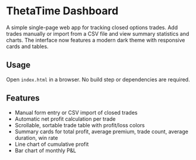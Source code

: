 # ThetaTime Dashboard

A simple single-page web app for tracking closed options trades. Add trades manually or import from a CSV file and view summary statistics and charts. The interface now features a modern dark theme with responsive cards and tables.

## Usage

Open `index.html` in a browser. No build step or dependencies are required.

## Features

- Manual form entry or CSV import of closed trades
- Automatic net profit calculation per trade
- Scrollable, sortable trade table with profit/loss colors
- Summary cards for total profit, average premium, trade count, average duration, win rate
- Line chart of cumulative profit
- Bar chart of monthly P&L
